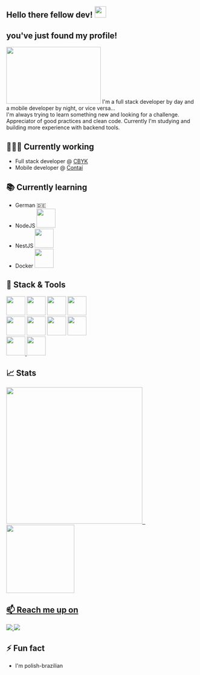 ## Hello there fellow dev! <img src="https://tenor.com/view/hello-there-baby-yoda-mandolorian-hello-gif-20136589.gif" widht="30" height="30" />
## you've just found my profile! 
<img src="https://user-images.githubusercontent.com/61482516/169533309-0d02a21e-d7f8-485c-bd1a-fc2a71df2506.gif" width="250" height="150" /> 
I'm a full stack developer by day and a mobile developer by night, or vice versa...<br /> 
I'm always trying to learn something new and looking for a challenge. <br/>
Appreciator of good practices and clean code.
Currently I'm studying and building more experience with backend tools.

## 👨🏻‍💻 Currently working 
- Full stack developer @ [CBYK](https://www.cbyk.com.br/) 
- Mobile developer @ [Contaí](https://contaidigital.com.br/)

## 📚 Currently learning
- German 🇩🇪  <br/>
- NodeJS <img src="https://cdn.jsdelivr.net/gh/devicons/devicon/icons/nodejs/nodejs-original.svg" width="50" height="50" />
- NestJS <img src="https://cdn.jsdelivr.net/gh/devicons/devicon/icons/nestjs/nestjs-plain.svg" width="50" height="50"/>
- Docker <img src="https://user-images.githubusercontent.com/61482516/169633178-1bbe45a8-d87a-4997-9af5-76b81d4ccbcb.svg" width="50" height="50" />

## 🧰 Stack & Tools
<span>
  <img src="https://user-images.githubusercontent.com/61482516/169631257-04f20385-a582-43fb-921e-ffee4ff72834.svg" width="50" height="50" />
  <img src="https://user-images.githubusercontent.com/61482516/169631271-d4806c5f-76c5-4be9-a182-7fef8729e4c3.svg" width="50" height="50" />
  <img src="https://user-images.githubusercontent.com/61482516/169631394-5b03ed22-918d-4cd1-8b26-e82853b5f025.svg" width="50" height="50" />
  <img src="https://user-images.githubusercontent.com/61482516/169631357-5c251b57-a267-487d-8fb9-64f2b60de473.svg" width="50" height="50" />
</span>
<br/>
<span>
  <img src="https://user-images.githubusercontent.com/61482516/169631287-9d827d97-623a-4b52-9f24-0c14873324e8.svg" width="50" height="50" />
  <img src="https://user-images.githubusercontent.com/61482516/169631303-f252ce45-9b69-4e8c-bed7-559121a1c0d3.svg" width="50" height="50" />
  <img src="https://user-images.githubusercontent.com/61482516/169631323-4a0d382d-12d9-4e58-a50c-7bef79c88899.svg" width="50" height="50" />
  <img src="https://user-images.githubusercontent.com/61482516/169632848-70d5b49b-0d0c-40b5-af1c-82026c683451.svg" width="50" height="50" />
</span>
<br />
<span>
  <a href="https://discord.com/channels/@me">
    <img src="https://user-images.githubusercontent.com/61482516/169632717-205daaef-785f-4637-a8ff-d22f0ac3fec6.svg" width="50" height="50" />
  </a>
  <a href="https://www.linkedin.com/in/bruno-vasconcellos-03664015a/">
    <img src="https://user-images.githubusercontent.com/61482516/169633099-371ac381-439e-44bc-ab2e-2d4391e548ca.svg" width="50" height="50" />
  </a>
</span>

## 📈 Stats
<div>
<a href="https://github.com/bbcvasconcellos">
<img height="360em" src="https://github-readme-stats.vercel.app/api/top-langs/?username=bbcvasconcellos&langs_count=7&theme=cobalt"/>
  &nbsp;
<img height="180em" src="https://github-readme-stats.vercel.app/api?username=bbcvasconcellos&show_icons=true&theme=cobalt&include_all_commits=true&count_private=true"/>
</div>

## 📫 Reach me up on
<span>
  <div>
    <a href = "mailto: bbcvasconcellos@gmail.com">
      <img src="https://img.shields.io/badge/Gmail-D14836?style=for-the-badge&logo=gmail&logoColor=white" target="_blank">       
    </a>
    <a href="https://www.linkedin.com/in/bruno-vasconcellos-03664015a/" target="_blank">
      <img src="https://img.shields.io/badge/-LinkedIn-%230077B5?style=for-the-badge&logo=linkedin&logoColor=white" target="_blank">
    </a>   
</div>
</span>

## ⚡ Fun fact
- I'm polish-brazilian



<!--
**bbcvasconcellos/bbcvasconcellos** is a ✨ _special_ ✨ repository because its `README.md` (this file) appears on your GitHub profile.

Here are some ideas to get you started:

- 🔭 I’m currently working on ...
- 🌱 I’m currently learning ...
- 👯 I’m looking to collaborate on ...
- 🤔 I’m looking for help with ...
- 💬 Ask me about ...
- 📫 How to reach me: ...
- 😄 Pronouns: ...
- ⚡ Fun fact: ...
-->
